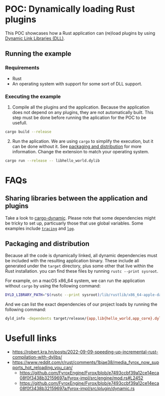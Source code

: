 # POC: Dynamically loading Rust plugins

This POC showcases how a Rust application can (re)load plugins by using [Dynamic Link Libraries (DLL)](https://en.wikipedia.org/wiki/Dynamic-link_library).

## Running the example

### Requirements

- Rust
- An operating system with support for some sort of DLL support.

### Executing the example

1. Compile all the plugins and the application. Because the application does not depend on any plugins, they are not automatically built. This step must be done before running the aplication for the POC to be usefull.

```sh
cargo build --release
```

2. Run the aplication. We are using `cargo` to simplify the execution, but it can be done without it. See [packaging and distribution](#packaging-and-distribution) for more information. Change the extension to match your operating system.

```sh
cargo run --release -- libhello_world.dylib
```

# FAQs

## Sharing libraries between the application and plugins

Take a look to [cargo-dynamic](https://github.com/rksm/cargo-add-dynamic). Please note that some dependencies might be tricky to set up, particuarly those that use global variables. Some examples include [`tracing`](https://github.com/tokio-rs/tracing/issues/1478) and [`log`](https://github.com/rust-lang/log/issues/421).

## Packaging and distribution

Because all the code is dynamically linked, all dynamic dependencies must be included with the resulting application binary. These include all generated under the `target` directory, plus some other that live within the Rust installation. you can find these files by running `rustc --print sysroot`.

For example, on a macOS x86_64 system, we can run the application without `cargo` by using the following command:

```sh
DYLD_LIBRARY_PATH="$(rustc --print sysroot)/lib/rustlib/x86_64-apple-darwin/lib:$PWD/target/release" target/release/app libhello_world.dylib
```

And we can list the exact dependencies of our project loads by running the following command:

```sh
dyld_info -dependents target/release/{app,lib{hello_world,app_core}.dylib}
```

# Usefull links

- https://robert.kra.hn/posts/2022-09-09-speeding-up-incremental-rust-compilation-with-dylibs/
- https://www.reddit.com/r/rust/comments/1bjae38/media_fyrox_now_supports_hot_reloading_you_can/
  - https://github.com/FyroxEngine/Fyrox/blob/e7493ccbf39a12ce14eca08f0f3438b32159697a/fyrox-impl/src/engine/mod.rs#L2452
  - https://github.com/FyroxEngine/Fyrox/blob/e7493ccbf39a12ce14eca08f0f3438b32159697a/fyrox-impl/src/plugin/dynamic.rs
